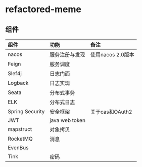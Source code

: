 # refactored-meme

## 组件

|组件|功能|备注|
|:---|:---|:---|
|nacos|服务注册与发现|使用nacos 2.0版本|
|Feign|服务调度||
|Slef4j|日志门面||
|Logback|日志实现||
|Seata|分布式事务||
|ELK|分布式日志||
|Spring Security|安全框架|关于cas和OAuth2|
|JWT|java web token||
|mapstruct|对象拷贝||
|RocketMQ|消息||
|EvenBus|||
|Tink|密码||

